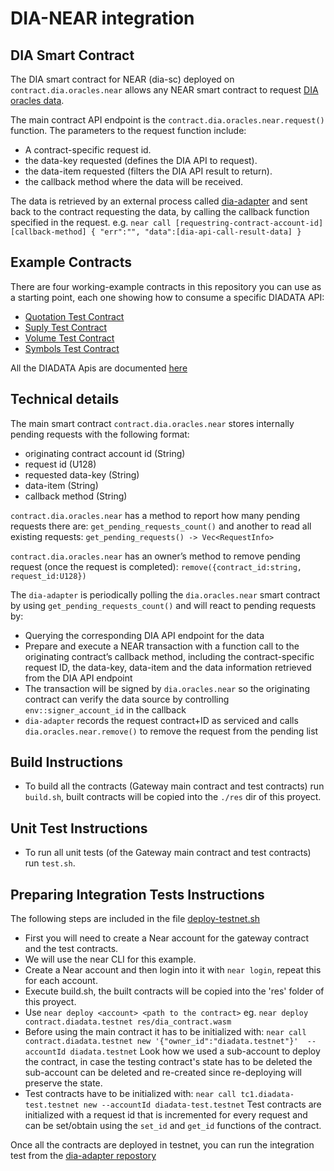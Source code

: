 # DIA-NEAR integration

## DIA Smart Contract

The DIA smart contract for NEAR (dia-sc) deployed on `contract.dia.oracles.near` allows any NEAR smart contract to request [DIA oracles data](https://diadata.org/).

The main contract API endpoint is the `contract.dia.oracles.near.request()` function. The parameters to the request function include: 
* A contract-specific request id.
* the data-key requested (defines the DIA API to request). 
* the data-item requested (filters the DIA API result to return). 
* the callback method where the data will be received.

The data is retrieved by an external process called [dia-adapter](https://github.com/Narwallets/dia-adapter) and sent back to the contract requesting the data, by calling the callback function specified in the request. e.g.
`near call [requestring-contract-account-id] [callback-method] { "err":"", "data":[dia-api-call-result-data] }`

## Example Contracts

There are four working-example contracts in this repository you can use as a starting point, each one showing how to consume a specific DIADATA API:
* [Quotation Test Contract](quote-test-contract/src/lib.rs)
* [Suply Test Contract](supply-test-contract/src/lib.rs)
* [Volume Test Contract](trade-volume-test-contract/src/lib.rs)
* [Symbols Test Contract](symbols-test-contract/src/lib.rs)

All the DIADATA Apis are documented [here](https://docs.diadata.org/documentation/api-1)


## Technical details

The main smart contract `contract.dia.oracles.near` stores internally pending requests with the following format:
* originating contract account id (String)
* request id (U128)
* requested data-key (String)
* data-item (String)
* callback method (String)

`contract.dia.oracles.near` has a method to report how many pending requests there are: `get_pending_requests_count()` and another to read all existing requests: `get_pending_requests() -> Vec<RequestInfo>`

`contract.dia.oracles.near` has an owner’s method to remove pending request (once the request is completed): `remove({contract_id:string, request_id:U128})`

The `dia-adapter` is periodically polling the `dia.oracles.near` smart contract by using `get_pending_requests_count()` and will react to pending requests by:
* Querying the corresponding DIA API endpoint for the data
* Prepare and execute a NEAR transaction with a function call to the originating contract’s callback method, including the contract-specific request ID, the data-key, data-item and the data information retrieved from the DIA API endpoint
* The transaction will be signed by `dia.oracles.near` so the originating contract can verify the data source by controlling `env::signer_account_id` in the callback
* `dia-adapter` records the request contract+ID as serviced and calls `dia.oracles.near.remove()` to remove the request from the pending list

## Build Instructions

* To build all the contracts (Gateway main contract and test contracts) run `build.sh`, built contracts will be copied into the `./res` dir of this proyect.

## Unit Test Instructions

* To run all unit tests (of the Gateway main contract and test contracts) run `test.sh`.

## Preparing Integration Tests Instructions

The following steps are included in the file [deploy-testnet.sh](deploy-testnet.sh)

* First you will need to create a Near account for the gateway contract and the test contracts.
* We will use the near CLI for this example.
* Create a Near account and then login into it with `near login`, repeat this for each account.
* Execute build.sh, the built contracts will be copied into the 'res' folder of this proyect.
* Use `near deploy <account> <path to the contract>` eg.
`near deploy contract.diadata.testnet res/dia_contract.wasm`
* Before using the main contract it has to be initialized with:
`near call contract.diadata.testnet new '{"owner_id":"diadata.testnet"}'  --accountId diadata.testnet`
    Look how we used a sub-account to deploy the contract, in case the testing contract's state has to be deleted the sub-account can be deleted and re-created since re-deploying will preserve the state.
* Test contracts have to be initialized with:
`near call tc1.diadata-test.testnet new --accountId diadata-test.testnet`
    Test contracts are initialized with a request id that is incremented for every request and can be set/obtain using the `set_id` and `get_id` functions of the contract.

Once all the contracts are deployed in testnet, you can run the integration test from the [dia-adapter repostory](https://github.com/Narwallets/dia-adapter)
